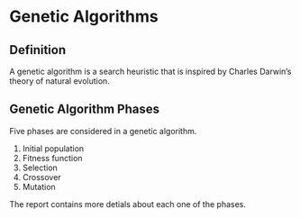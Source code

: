 # Genetic Algorithms 
## Definition 
A genetic algorithm is a search heuristic that is inspired by Charles Darwin’s theory of natural evolution.

## Genetic Algorithm Phases 
Five phases are considered in a genetic algorithm.

1. Initial population
2. Fitness function
3. Selection
4. Crossover
5. Mutation

The report contains more detials about each one of the phases.
